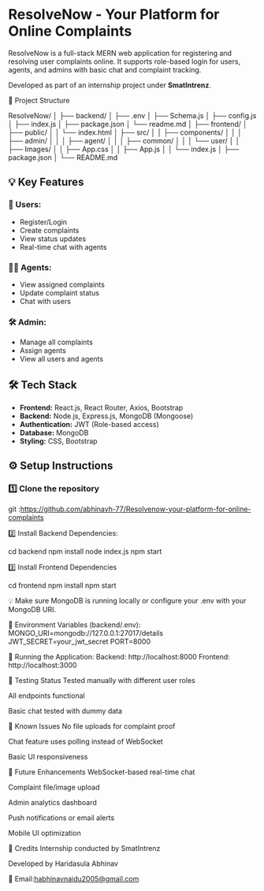 # ResolveNow - Your Platform for Online Complaints


ResolveNow is a full-stack MERN web application for registering and resolving user complaints online. It supports role-based login for users, agents, and admins with basic chat and complaint tracking.


Developed as part of an internship project under **SmatIntrenz**.


 📂 Project Structure

ResolveNow/
│
├── backend/
│ ├── .env
│ ├── Schema.js
│ ├── config.js
│ ├── index.js
│ ├── package.json
│ └── readme.md
│
├── frontend/
│ ├── public/
│ │ └── index.html
│ ├── src/
│ │ ├── components/
│ │ │ ├── admin/
│ │ │ ├── agent/
│ │ │ ├── common/
│ │ │ └── user/
│ │ ├── Images/
│ │ ├── App.css
│ │ ├── App.js
│ │ └── index.js
│ ├── package.json
│ └── README.md



## 💡 Key Features

### 👤 Users:
- Register/Login
- Create complaints
- View status updates
- Real-time chat with agents

### 👨‍💼 Agents:
- View assigned complaints
- Update complaint status
- Chat with users

### 🛠 Admin:
- Manage all complaints
- Assign agents
- View all users and agents



## 🛠️ Tech Stack

- **Frontend:** React.js, React Router, Axios, Bootstrap
- **Backend:** Node.js, Express.js, MongoDB (Mongoose)
- **Authentication:** JWT (Role-based access)
- **Database:** MongoDB
- **Styling:** CSS, Bootstrap



## ⚙️ Setup Instructions

### 1️⃣ Clone the repository

git :https://github.com/abhinavh-77/Resolvenow-your-platform-for-online-complaints


2️⃣ Install Backend Dependencies:

cd backend
npm install
node index.js
npm start

3️⃣ Install Frontend Dependencies

cd frontend
npm install
npm start


💡 Make sure MongoDB is running locally or configure your .env with your MongoDB URI.


🔐 Environment Variables (backend/.env):
MONGO_URI=mongodb://127.0.0.1:27017/details
JWT_SECRET=your_jwt_secret
PORT=8000


🚀 Running the Application:
Backend: http://localhost:8000
Frontend: http://localhost:3000

🧪 Testing Status
Tested manually with different user roles

All endpoints functional

Basic chat tested with dummy data

🚧 Known Issues
No file uploads for complaint proof

Chat feature uses polling instead of WebSocket

Basic UI responsiveness

🧭 Future Enhancements
WebSocket-based real-time chat

Complaint file/image upload

Admin analytics dashboard

Push notifications or email alerts

Mobile UI optimization

🙏 Credits
Internship conducted by SmatIntrenz

Developed by Haridasula Abhinav


📧 Email:habhinavnaidu2005@gmail.com



